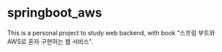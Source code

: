# springboot_aws
This is a personal project to study web backend, with book "스프링 부트와 AWS로 혼자 구현하는 웹 서비스".
